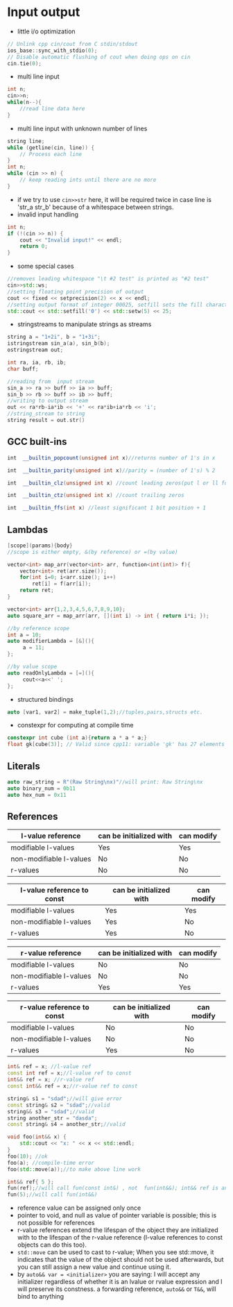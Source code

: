 # Input output
- little i/o optimization
```cpp
// Unlink cpp cin/cout from C stdin/stdout
ios_base::sync_with_stdio(0);
// Disable automatic flushing of cout when doing ops on cin
cin.tie(0); 
```
- multi line input
```cpp
int n;
cin>>n;
while(n--){
	//read line data here
}
```
- multi line input with unknown number of lines
```cpp
string line;
while (getline(cin, line)) {
    // Process each line
}
int n;
while (cin >> n) {
    // keep reading ints until there are no more
}
```
- if we try to use `cin>>str` here, it will be required twice in case line is 'str_a str_b' because of a whitespace between strings.
- invalid input handling
```cpp
int n;
if (!(cin >> n)) {
    cout << "Invalid input!" << endl;
    return 0;
}
```
- some special cases
```cpp
//removes leading whitespace "\t #2 test" is printed as "#2 test"
cin>>std::ws;
//setting floating point precision of output
cout << fixed << setprecision(2) << x << endl;
//setting output format of integer 00025, setfill sets the fill character and setw sets the width
std::cout << std::setfill('0') << std::setw(5) << 25; 
```
- stringstreams to manipulate strings as streams
```cpp
string a = "1+2i", b = "1+3i";
istringstream sin_a(a), sin_b(b);
ostringstream out;

int ra, ia, rb, ib;
char buff;

//reading from  input stream
sin_a >> ra >> buff >> ia >> buff;
sin_b >> rb >> buff >> ib >> buff;
//writing to output stream
out << ra*rb-ia*ib << '+' << ra*ib+ia*rb << 'i';
//string_stream to string
string result = out.str() 
```


## GCC built-ins

```cpp
int  __builtin_popcount(unsigned int x)//returns number of 1's in x

int  __builtin_parity(unsigned int x)//parity = (number of 1's) % 2

int  __builtin_clz(unsigned int x) //count leading zeros(put l or ll for long)

int  __builtin_ctz(unsigned int x) //count trailing zeros

int  __builtin_ffs(int x) //least significant 1 bit position + 1
```

## Lambdas

```cpp
[scope](params){body}
//scope is either empty, &(by reference) or =(by value)

vector<int> map_arr(vector<int> arr, function<int(int)> f){
    vector<int> ret(arr.size());
    for(int i=0; i<arr.size(); i++)
        ret[i] = f(arr[i]);
    return ret;
}

vector<int> arr{1,2,3,4,5,6,7,8,9,10};
auto square_arr = map_arr(arr, [](int i) -> int { return i*i; });

//by reference scope
int a = 10;
auto modifierLambda = [&](){
     a = 11;
};

//by value scope
auto readOnlyLambda = [=](){
     cout<<a<<' ';
};
```

- structured bindings

```cpp
auto [var1, var2] = make_tuple(1,2);//tuples,pairs,structs etc.
```

- constexpr for computing at compile time

```cpp
constexpr int cube (int a){return a * a * a;}
float gk[cube(3)]; // Valid since cpp11: variable 'gk' has 27 elements
```

## Literals

```cpp
auto raw_string = R"(Raw String\nx)"//will print: Raw String\nx
auto binary_num = 0b11
auto hex_num = 0x11
```

## References
| l-value reference | can be initialized with | can modify |
| --|--| --|
| modifiable l-values | Yes | Yes |
| non-modifiable l-values | No | No |
| r-values | No | No |

| l-value reference to const | can be initialized with | can modify |
| --|--| --|
| modifiable l-values | Yes | Yes |
| non-modifiable l-values | Yes | No |
| r-values | Yes | No |

| r-value reference | can be initialized with | can modify |
| --|--| --|
| modifiable l-values | No | No |
| non-modifiable l-values | No | No |
| r-values | Yes | Yes |

| r-value reference to const | can be initialized with | can modify |
| --|--| --|
| modifiable l-values | No | No |
| non-modifiable l-values | No | No |
| r-values | Yes | No |

```cpp
int& ref = x; //l-value ref
const int ref = x;//l-value ref to const
int&& ref = x; //r-value ref
const int&& ref = x;//r-value ref to const

string& s1 = "sdad";//will give error
const string& s2 = "sdad";//valid
string&& s3 = "sdad";//valid
string another_str = "dasda";
const string& s4 = another_str;//valid

void foo(int&& x) {
    std::cout << "x: " << x << std::endl;
}
foo(10); //ok
foo(a); //compile-time error
foo(std::move(a));//to make above line work

int&& ref{ 5 };
fun(ref);//will call fun(const int&) , not  fun(int&&); int&& ref is an lvalue of type int&&
fun(5);//will call fun(int&&)

```

- reference value can be assigned only once
- pointer to void, and null as value of pointer variable is possible; this is not possible for references
- r-value references extend the lifespan of the object they are initialized with to the lifespan of the r-value reference (l-value references to const objects can do this too).
- `std::move` can be used to cast to r-value; When you see std::move, it indicates that the value of the object should not be used afterwards, but you can still assign a new value and continue using it.
- by `auto&& var = <initializer>` you are saying: I will accept any initializer regardless of whether it is an lvalue or rvalue expression and I will preserve its constness. a forwarding reference, `auto&&` or `T&&`, will bind to anything

